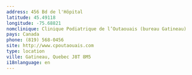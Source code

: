 ```yaml
---
address: 456 Bd de l'Hôpital
latitude: 45.49118
longitude: -75.68821
nomclinique: Clinique Podiatrique de l’Outaouais (bureau Gatineau)
pays: Canada
phone: (819) 568-0456
site: http://www.cpoutaouais.com
type: location
ville: Gatineau, Quebec J8T 8M5
i18nlanguage: en
---
```


